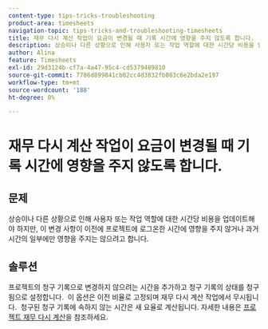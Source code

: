 ```yaml
---
content-type: tips-tricks-troubleshooting
product-area: timesheets
navigation-topic: tips-tricks-and-troubleshooting-timesheets
title: 재무 다시 계산 작업이 요금이 변경될 때 기록 시간에 영향을 주지 않도록 합니다.
description: 상승이나 다른 상황으로 인해 사용자 또는 작업 역할에 대한 시간당 비용을 업데이트해야 하지만, 이 변경 사항이 이전에 프로젝트에 로그온한 시간에 영향을 주지 않거나 과거 시간의 일부에만 영향을 주지는 않으려고 합니다.
author: Alina
feature: Timesheets
exl-id: 29d3124b-cf7a-4a47-95c4-cd5379489810
source-git-commit: 7786d899841cb82cc4d3832fb083c6e2bda2e197
workflow-type: tm+mt
source-wordcount: '188'
ht-degree: 0%

---
```


# 재무 다시 계산 작업이 요금이 변경될 때 기록 시간에 영향을 주지 않도록 합니다.

## 문제

상승이나 다른 상황으로 인해 사용자 또는 작업 역할에 대한 시간당 비용을 업데이트해야 하지만, 이 변경 사항이 이전에 프로젝트에 로그온한 시간에 영향을 주지 않거나 과거 시간의 일부에만 영향을 주지는 않으려고 합니다.

## 솔루션

프로젝트의 청구 기록으로 변경하지 않으려는 시간을 추가하고 청구 기록의 상태를 청구됨으로 설정합니다.  이 옵션은 이전 비율로 고정되며 재무 다시 계산 작업에서 무시됩니다.  청구된 청구 기록에 속하지 않는 시간은 새 요율로 계산됩니다. 자세한 내용은 [프로젝트 재무 다시 계산](../../manage-work/projects/project-finances/recalculate-project-finances.md)을 참조하세요.
